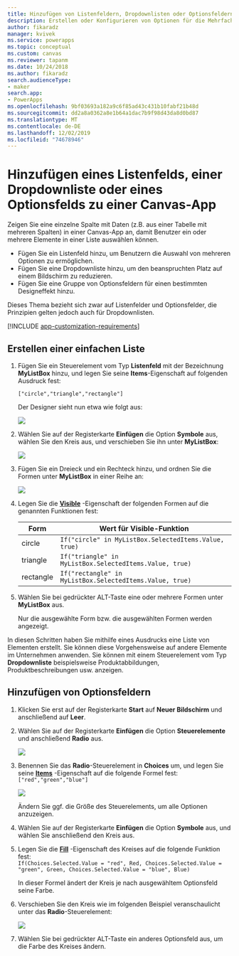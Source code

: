 ```yaml
---
title: Hinzufügen von Listenfeldern, Dropdownlisten oder Optionsfeldern zu einer Canvas-App | Microsoft-Dokumentation
description: Erstellen oder Konfigurieren von Optionen für die Mehrfachauswahl in einer Canvas-app in powerapps
author: fikaradz
manager: kvivek
ms.service: powerapps
ms.topic: conceptual
ms.custom: canvas
ms.reviewer: tapanm
ms.date: 10/24/2018
ms.author: fikaradz
search.audienceType:
- maker
search.app:
- PowerApps
ms.openlocfilehash: 9bf03693a182a9c6f85ad43c431b10fabf21b48d
ms.sourcegitcommit: dd2a8a0362a8e1b64a1dac7b9f98d43da8d0bd87
ms.translationtype: MT
ms.contentlocale: de-DE
ms.lasthandoff: 12/02/2019
ms.locfileid: "74678946"
---
```

# <a name="add-a-list-box-a-drop-down-list-or-radio-buttons-to-a-canvas-app"></a>Hinzufügen eines Listenfelds, einer Dropdownliste oder eines Optionsfelds zu einer Canvas-App

Zeigen Sie eine einzelne Spalte mit Daten (z.B. aus einer Tabelle mit mehreren Spalten) in einer Canvas-App an, damit Benutzer ein oder mehrere Elemente in einer Liste auswählen können.

- Fügen Sie ein Listenfeld hinzu, um Benutzern die Auswahl von mehreren Optionen zu ermöglichen.
- Fügen Sie eine Dropdownliste hinzu, um den beanspruchten Platz auf einem Bildschirm zu reduzieren.
- Fügen Sie eine Gruppe von Optionsfeldern für einen bestimmten Designeffekt hinzu.

Dieses Thema bezieht sich zwar auf Listenfelder und Optionsfelder, die Prinzipien gelten jedoch auch für Dropdownlisten.

[!INCLUDE [app-customization-requirements](../../includes/app-customization-requirements.md)]

## <a name="create-a-simple-list"></a>Erstellen einer einfachen Liste

1. Fügen Sie ein Steuerelement vom Typ **Listenfeld** mit der Bezeichnung **MyListBox** hinzu, und legen Sie seine **Items**-Eigenschaft auf folgenden Ausdruck fest:

    ```["circle","triangle","rectangle"]```  <br/>

    Der Designer sieht nun etwa wie folgt aus:

    ![][4]

4. Wählen Sie auf der Registerkarte **Einfügen** die Option **Symbole** aus, wählen Sie den Kreis aus, und verschieben Sie ihn unter **MyListBox**:

    ![][5]  

5. Fügen Sie ein Dreieck und ein Rechteck hinzu, und ordnen Sie die Formen unter **MyListBox** in einer Reihe an:

    ![][6]  

6. Legen Sie die **[Visible](controls/properties-core.md)** -Eigenschaft der folgenden Formen auf die genannten Funktionen fest:  

   | Form | Wert für Visible-Funktion |
   | --- | --- |
   | circle |```If("circle" in MyListBox.SelectedItems.Value, true)``` |
   | triangle |```If("triangle" in MyListBox.SelectedItems.Value, true)``` |
   | rectangle |```If("rectangle" in MyListBox.SelectedItems.Value, true)``` |

7. Wählen Sie bei gedrückter ALT-Taste eine oder mehrere Formen unter **MyListBox** aus.

    Nur die ausgewählte Form bzw. die ausgewählten Formen werden angezeigt.

In diesen Schritten haben Sie mithilfe eines Ausdrucks eine Liste von Elementen erstellt. Sie können diese Vorgehensweise auf andere Elemente im Unternehmen anwenden. Sie können mit einem Steuerelement vom Typ **Dropdownliste** beispielsweise Produktabbildungen, Produktbeschreibungen usw. anzeigen.

## <a name="add-radio-buttons"></a>Hinzufügen von Optionsfeldern
1. Klicken Sie erst auf der Registerkarte **Start** auf **Neuer Bildschirm** und anschließend auf **Leer**.

2. Wählen Sie auf der Registerkarte **Einfügen** die Option **Steuerelemente** und anschließend **Radio** aus.

    ![][10]  

3. Benennen Sie das **Radio**-Steuerelement in **Choices** um, und legen Sie seine **[Items](controls/properties-core.md)** -Eigenschaft auf die folgende Formel fest:  
   ```["red","green","blue"]```  <br/>

    ![][12]  

    Ändern Sie ggf. die Größe des Steuerelements, um alle Optionen anzuzeigen.

4. Wählen Sie auf der Registerkarte **Einfügen** die Option **Symbole** aus, und wählen Sie anschließend den Kreis aus.

5. Legen Sie die **[Fill](controls/properties-color-border.md)** -Eigenschaft des Kreises auf die folgende Funktion fest:  
   ```If(Choices.Selected.Value = "red", Red, Choices.Selected.Value = "green", Green, Choices.Selected.Value = "blue", Blue)```  

    In dieser Formel ändert der Kreis je nach ausgewähltem Optionsfeld seine Farbe.

6. Verschieben Sie den Kreis wie im folgenden Beispiel veranschaulicht unter das **Radio**-Steuerelement:

    ![][14]  

7. Wählen Sie bei gedrückter ALT-Taste ein anderes Optionsfeld aus, um die Farbe des Kreises ändern.

[1]: ./media/add-list-box-drop-down-list-radio-button/preview.png
[2]: ./media/add-list-box-drop-down-list-radio-button/listbox.png
[3]: ./media/add-list-box-drop-down-list-radio-button/renamelistbox.png
[4]: ./media/add-list-box-drop-down-list-radio-button/itemslistbox.png
[5]: ./media/add-list-box-drop-down-list-radio-button/circle.png
[6]: ./media/add-list-box-drop-down-list-radio-button/allshapes.png
[10]: ./media/add-list-box-drop-down-list-radio-button/radiobutton.png
[12]: ./media/add-list-box-drop-down-list-radio-button/itemsradio.png
[14]: ./media/add-list-box-drop-down-list-radio-button/radiocircle.png
[15]: ./media/add-list-box-drop-down-list-radio-button/dropdown.png
